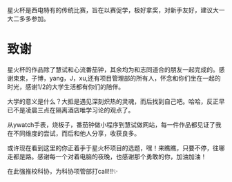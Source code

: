 星火杯是西电特有的传统比赛，旨在以赛促学，极好拿奖，对新手友好，建议大一大二多多参加。

# 致谢

星火杯的作品除了慧试和心流番茄钟，其余均为和志同道合的朋友一起完成的。感谢束束，子博，yang，J，xu,还有项目管理部的所有人，怀念和你们坐在一起的时光，感谢1/2的大学生活都有你们的陪伴。

大学的意义是什么？大抵是遇见深刻炽热的灵魂，而后找到自己吧。哈哈，反正早已不是凌晨三点在隔离酒店唯学习论的观点了。

从ywatch手表，烧板子，番茄钟做小程序到慧试做网站，每一件作品都见证了我在不同维度的尝试，而后和他人分享，收获良多。

或许现在看到这里的你正着手于星火杯项目的选题，嘿！来瞧瞧，只要不停，往哪走都是路。感谢每一个对着电脑的夜晚，也感谢那个勇敢的你，加油加油！

在此强推校科协，为科协项管部打call!!!✨
